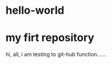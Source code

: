 # hello-world
my firt repository
=============================

hi, all,
i am testing to git-hub function......

